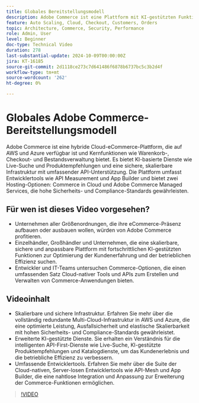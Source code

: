 ```yaml
---
title: Globales Bereitstellungsmodell
description: Adobe Commerce ist eine Plattform mit KI-gestützten Funktionen, robusten APIs und höchster Sicherheit und steht in AWS und Azure mit flexiblen Support-Optionen zur Verfügung.
feature: Auto Scaling, Cloud, Checkout, Customers, Orders
topic: Architecture, Commerce, Security, Performance
role: Admin, User
level: Beginner
doc-type: Technical Video
duration: 278
last-substantial-update: 2024-10-09T00:00:00Z
jira: KT-16185
source-git-commit: 2d1118ce273c7d641486f6878b6737bc5c3b2d4f
workflow-type: tm+mt
source-wordcount: '262'
ht-degree: 0%

---
```



# Globales Adobe Commerce-Bereitstellungsmodell

Adobe Commerce ist eine hybride Cloud-eCommerce-Plattform, die auf AWS und Azure verfügbar ist und Kernfunktionen wie Warenkorb-, Checkout- und Bestandsverwaltung bietet. Es bietet KI-basierte Dienste wie Live-Suche und Produktempfehlungen und eine sichere, skalierbare Infrastruktur mit umfassender API-Unterstützung. Die Plattform umfasst Entwicklertools wie API Measurement und App Builder und bietet zwei Hosting-Optionen: Commerce in Cloud und Adobe Commerce Managed Services, die hohe Sicherheits- und Compliance-Standards gewährleisten.

## Für wen ist dieses Video vorgesehen?

- Unternehmen aller Größenordnungen, die ihre eCommerce-Präsenz aufbauen oder ausbauen wollen, würden von Adobe Commerce profitieren.
- Einzelhändler, Großhändler und Unternehmen, die eine skalierbare, sichere und anpassbare Plattform mit fortschrittlichen KI-gestützten Funktionen zur Optimierung der Kundenerfahrung und der betrieblichen Effizienz suchen.
- Entwickler und IT-Teams untersuchen Commerce-Optionen, die einen umfassenden Satz Cloud-nativer Tools und APIs zum Erstellen und Verwalten von Commerce-Anwendungen bieten.

## Videoinhalt

- Skalierbare und sichere Infrastruktur.  Erfahren Sie mehr über die vollständig redundante Multi-Cloud-Infrastruktur in AWS und Azure, die eine optimierte Leistung, Ausfallsicherheit und elastische Skalierbarkeit mit hohen Sicherheits- und Compliance-Standards gewährleistet.
- Erweiterte KI-gestützte Dienste. Sie erhalten ein Verständnis für die intelligenten API-First-Dienste wie Live-Suche, KI-gestützte Produktempfehlungen und Katalogdienste, um das Kundenerlebnis und die betriebliche Effizienz zu verbessern. &#x200B;
- Umfassende Entwicklertools. Erfahren Sie mehr über die Suite der Cloud-nativen, Server-losen Entwicklertools wie API-Mesh und App Builder, die eine nahtlose Integration und Anpassung zur Erweiterung der Commerce-Funktionen ermöglichen. &#x200B;

>[!VIDEO](https://video.tv.adobe.com/v/3433500?learn=on)
